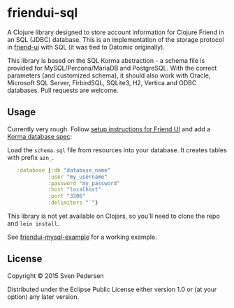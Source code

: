 # friendui-sql

A Clojure library designed to store account information for Clojure Friend in an SQL (JDBC) database.
This is an implementation of the storage protocol in [friend-ui](https://github.com/sveri/friend-ui/) with SQL
(it was tied to Datomic originally).

This library is based on the SQL Korma abstraction - a schema file is provided for MySQL/Percona/MariaDB and PostgreSQL.
With the correct parameters (and customized schema), it should also work with Oracle, Microsoft SQL Server,
FirbirdSQL, SQLite3, H2, Vertica and ODBC databases. Pull requests are welcome.


## Usage

Currently very rough. Follow [setup instructions for Friend UI](https://github.com/sveri/friend-ui/) and
add a [Korma database spec](https://github.com/korma/Korma):

Load the `schema.sql` file from resources into your database. It creates tables with prefix `azn_`.

```Clojure
   :database {:db "database_name"
             :user "my_username"
             :password "my_password"
             :host "localhost"
             :port "3306"
             :delimiters "`"}
```

This library is not yet available on Clojars, so you'll need to clone the repo and `lein install`.

See [friendui-mysql-example](https://github.com/sventechie/friendui-sql-example) for a working example.

## License

Copyright © 2015 Sven Pedersen

Distributed under the Eclipse Public License either version 1.0 or (at
your option) any later version.
